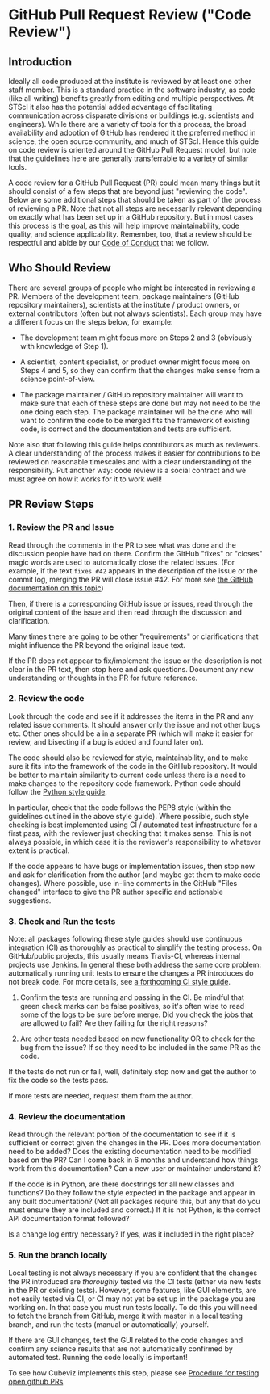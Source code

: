 # GitHub Pull Request Review ("Code Review") 

## Introduction

Ideally all code produced at the institute is reviewed by at least one other
staff member.  This is a standard practice in the software industry, as code
(like all writing) benefits greatly from editing and multiple perspectives.  At
STScI it also has the potential added advantage of facilitating communication
across disparate divisions or buildings (e.g. scientists and engineers). While
there are a variety of tools for this process, the broad availability and
adoption of GitHub has rendered it the preferred method in science, the open
source community, and much of STScI.  Hence this guide on code review is
oriented around the GitHub Pull Request model, but note that the guidelines
here are generally transferrable to a variety of similar tools.

A code review for a GitHub Pull Request (PR) could mean many things but it
should consist of a few steps that are beyond just "reviewing the code".  Below
are some additional steps that should be taken as part of the process of
reviewing a PR. Note that not all steps are necessarily relevant depending on
exactly what has been set up in a GitHub repository.  But in most cases this
process is the goal, as this will help improve maintainability, code quality,
and science applicability.  Remember, too, that a review should be respectful
and abide by our [Code of
Conduct](https://github.com/spacetelescope/style-guides/blob/master/CODE_OF_CONDUCT.md)
that we follow.

## Who Should Review

There are several groups of people who might be interested in reviewing a PR.
Members of the development team, package maintainers (GitHub repository
maintainers), scientists at the institute / product owners, or external
contributors (often but not always scientists).  Each group may have a
different focus on the steps below, for example:

* The development team might focus more on Steps 2 and 3 (obviously with
  knowledge of Step 1).

* A scientist, content specialist, or product owner might focus more on Steps 4
  and 5, so they can confirm that the changes make sense from a science
  point-of-view. 

* The package maintainer / GitHub repository maintainer will want to make sure
  that each of these steps are done but may not need to be the one doing each
  step.  The package maintainer will be the one who will want to confirm the code
  to be merged fits the framework of existing code, is correct and the
  documentation and tests are sufficient. 

Note also that following this guide helps contributors as much as reviewers.  A
clear understanding of the process makes it easier for contributions to be
reviewed on reasonable timescales and with a clear understanding of the
responsibility. Put another way: code review is a social contract and we must
agree on how it works for it to work well!

## PR Review Steps

### 1. Review the PR and Issue

Read through the comments in the PR to see what was done and the discussion
people have had on there. Confirm the GitHub "fixes" or "closes" magic words
are used to automatically close the related issues.  (For example, if the text
`fixes #42` appears in the description of the issue or the commit log, merging
the PR will close issue #42.  For more see [the GitHub documentation on this
topic](https://help.github.com/articles/closing-issues-using-keywords/))

Then, if there is a corresponding GitHub issue or issues, read through the
original content of the issue and then read through the discussion and
clarification.

Many times there are going to be other "requirements" or clarifications that 
might influence the PR beyond the original issue text.

If the PR does not appear to fix/implement the issue or the description is not
clear in the PR text, then stop here and ask questions. Document any new
understanding or thoughts in the PR for future reference.

### 2. Review the code

Look through the code and see if it addresses the items in the PR and any
related issue comments.  It should answer only the issue and not other bugs
etc.  Other ones should be a in a separate PR (which will make it easier for
review, and bisecting if a bug is added and found later on). 

The code should also be reviewed for style, maintainability, and to make sure
it fits into the framework of the code in the GitHub repository. It would be
better to maintain similarity to current code unless there is a need to make
changes to the repository code framework.  Python code should follow the
[Python style
guide](https://github.com/spacetelescope/style-guides/blob/master/guides/python.md).

In particular, check that the code follows the PEP8 style (within the
guidelines outlined in the above style guide).  Where possible, such style
checking is best implemented using CI / automated test infrastructure for a
first pass, with the reviewer just checking that it makes sense.  This is not
always possible, in which case it is the reviewer's responsibility to whatever
extent is practical.

If the code appears to have bugs or implementation issues, then stop now and
ask for clarification from the author (and maybe get them to make code
changes). Where possible, use in-line comments in the GitHub "Files changed"
interface to give the PR author specific and actionable suggestions.

### 3. Check and Run the tests

Note: all packages following these style guides should use continuous
integration (CI) as thoroughly as practical to simplify the testing process.
On GitHub/public projects, this usually means Travis-CI, whereas internal
projects use Jenkins.  In general these both address the same core problem:
automatically running unit tests to ensure the changes a PR introduces do not
break code. For more details, see [a forthcoming CI style
guide](https://github.com/spacetelescope/style-guides/issues/8).

1. Confirm the tests are running and passing in the CI. Be mindful that green
   check marks can be false positives, so it's often wise to read some of the
   logs to be sure before merge. Did you check the jobs that are allowed to fail?
   Are they failing for the right reasons?

2. Are other tests needed based on new functionality OR to check for the bug
   from the issue? If so they need to be included in the same PR as the code.

If the tests do not run or fail, well, definitely stop now and get the author
to fix the code so the tests pass.  

If more tests are needed, request them from the author.

### 4. Review the documentation

Read through the relevant portion of the documentation to see if it is
sufficient or correct given the changes in the PR.  Does more documentation
need to be added? Does the existing documentation need to be modified based on
the PR? Can I come back in 6 months and understand how things work from this
documentation? Can a new user or maintainer understand it?

If the code is in Python, are there docstrings for all new classes and
functions?  Do they follow the style expected in the package and appear in any
built documentation? (Not all packages require this, but any that do you must
ensure they are included and correct.) If it is not Python, is the correct API
documentation format followed?`

Is a change log entry necessary? If yes, was it included in the right place?


### 5. Run the branch locally

Local testing is not always necessary if you are confident that the changes
the PR introduced are *thoroughly* tested via the CI tests (either via new tests
in the PR or existing tests). However, some features, like GUI elements, are
not easily tested via CI, or CI may not yet be set up in the package you are
working on.  In that case you must run tests locally. To do this you will need
to fetch the branch from GitHub, merge it with master in a local testing
branch, and run the tests (manual or automatically) yourself.

If there are GUI changes, test the GUI related to the code changes and confirm
any science results that are not automatically confirmed by automated test.
Running the code locally is important!  

To see how Cubeviz implements this step, please see [Procedure for testing open
github
PRs](https://innerspace.stsci.edu/display/~ddavella/Procedure+for+testing+open+github+PRs).
